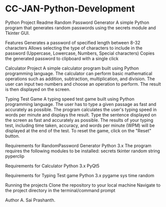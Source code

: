 # CC-JAN-Python-Development
Python Project Readme
Random Password Generator
A simple Python program that generates random passwords using the secrets module and Tkinter GUI.

Features
Generates a password of specified length between 8-32 characters
Allows selecting the type of characters to include in the password (Uppercase, Lowercase, Numbers, Special characters)
Copies the generated password to clipboard with a single click

Calculator Project
A simple calculator program built using Python programming language. The calculator can perform basic mathematical
operations such as addition, subtraction, multiplication, and division. The user can input two numbers and choose 
an operation to perform. The result is then displayed on the screen.

Typing Test Game
A typing speed test game built using Python programming language. The user has to type a given passage as 
fast and accurately as possible. The program calculates the user's typing speed in words per minute and displays 
the result. Type the sentence displayed on the screen as fast and accurately as possible.
The results of your typing test, including time taken, accuracy, and words per minute (WPM) will be displayed at the end of the test.
To reset the game, click on the "Reset" button.

Requirements for RandomPassword Generator
Python 3.x
The program requires the following modules to be installed:
secrets
tkinter
random
string
pyperclip

Requirements for Calculator
Python 3.x
PyQt5

Requirements for Typing Test game
Python 3.x
pygame
sys
time
random

Running the projects
Clone the repository to your local machine
Navigate to the project directory in the terminal/command prompt

Author
A. Sai Prashanth.
